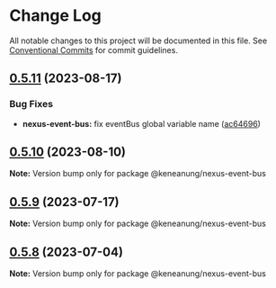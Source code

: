 # Change Log

All notable changes to this project will be documented in this file.
See [Conventional Commits](https://conventionalcommits.org) for commit guidelines.

## [0.5.11](https://github.com/keneanung/nexus-scripts/compare/@keneanung/nexus-event-bus@0.5.10...@keneanung/nexus-event-bus@0.5.11) (2023-08-17)

### Bug Fixes

- **nexus-event-bus:** fix eventBus global variable name ([ac64696](https://github.com/keneanung/nexus-scripts/commit/ac64696db8e4cab799c83969b58b4b2ac361916d))

## [0.5.10](https://github.com/keneanung/nexus-scripts/compare/@keneanung/nexus-event-bus@0.5.9...@keneanung/nexus-event-bus@0.5.10) (2023-08-10)

**Note:** Version bump only for package @keneanung/nexus-event-bus

## [0.5.9](https://github.com/keneanung/nexus-scripts/compare/@keneanung/nexus-event-bus@0.5.8...@keneanung/nexus-event-bus@0.5.9) (2023-07-17)

**Note:** Version bump only for package @keneanung/nexus-event-bus

## [0.5.8](https://github.com/keneanung/nexus-scripts/compare/@keneanung/nexus-event-bus@0.5.7...@keneanung/nexus-event-bus@0.5.8) (2023-07-04)

**Note:** Version bump only for package @keneanung/nexus-event-bus

